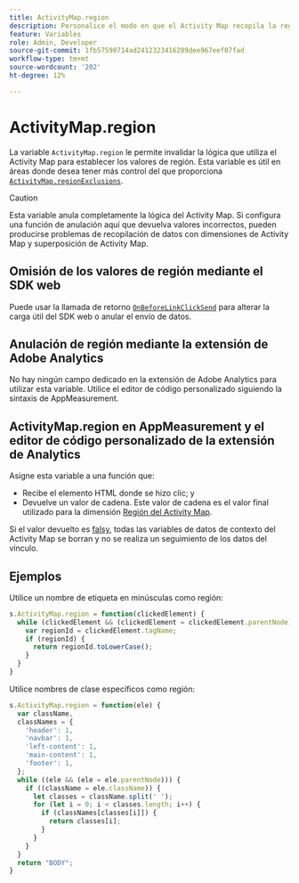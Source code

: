 ```yaml
---
title: ActivityMap.region
description: Personalice el modo en que el Activity Map recopila la región en la que se hizo clic.
feature: Variables
role: Admin, Developer
source-git-commit: 1fb57590714ad2412323416289dee967eef07fad
workflow-type: tm+mt
source-wordcount: '202'
ht-degree: 12%

---
```


# ActivityMap.region

La variable `ActivityMap.region` le permite invalidar la lógica que utiliza el Activity Map para establecer los valores de región. Esta variable es útil en áreas donde desea tener más control del que proporciona [`ActivityMap.regionExclusions`](../config-vars/activitymap-regionexclusions.md).

>[!CAUTION]
>Esta variable anula completamente la lógica del Activity Map. Si configura una función de anulación aquí que devuelva valores incorrectos, pueden producirse problemas de recopilación de datos con dimensiones de Activity Map y superposición de Activity Map.

## Omisión de los valores de región mediante el SDK web

Puede usar la llamada de retorno [`OnBeforeLinkClickSend`](https://experienceleague.adobe.com/en/docs/experience-platform/web-sdk/commands/configure/onbeforelinkclicksend) para alterar la carga útil del SDK web o anular el envío de datos.

## Anulación de región mediante la extensión de Adobe Analytics

No hay ningún campo dedicado en la extensión de Adobe Analytics para utilizar esta variable. Utilice el editor de código personalizado siguiendo la sintaxis de AppMeasurement.

## ActivityMap.region en AppMeasurement y el editor de código personalizado de la extensión de Analytics

Asigne esta variable a una función que:

* Recibe el elemento HTML donde se hizo clic; y
* Devuelve un valor de cadena. Este valor de cadena es el valor final utilizado para la dimensión [Región del Activity Map](/help/components/dimensions/activity-map-region.md).

Si el valor devuelto es [falsy](https://developer.mozilla.org/es-ES/docs/Glossary/Falsy), todas las variables de datos de contexto del Activity Map se borran y no se realiza un seguimiento de los datos del vínculo.

## Ejemplos

Utilice un nombre de etiqueta en minúsculas como región:

```js
s.ActivityMap.region = function(clickedElement) {
  while (clickedElement && (clickedElement = clickedElement.parentNode)) {
    var regionId = clickedElement.tagName;
    if (regionId) {
      return regionId.toLowerCase();
    }
  }
}
```

Utilice nombres de clase específicos como región:

```js
s.ActivityMap.region = function(ele) {
  var className,
  classNames = {
    'header': 1,
    'navbar': 1,
    'left-content': 1,
    'main-content': 1,
    'footer': 1,
  };
  while ((ele && (ele = ele.parentNode))) {
    if ((className = ele.className)) {
      let classes = className.split(' ');
      for (let i = 0; i < classes.length; i++) {
        if (classNames[classes[i]]) {
          return classes[i];
        }
      }
    }
  }
  return "BODY";
}
```
